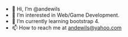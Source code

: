 - 👋 Hi, I’m @andewils
- 👀 I’m interested in Web/Game Development.
- 🌱 I’m currently learning bootstrap 4.
- 📫 How to reach me at andewils@yahoo.com

<!---
andewils/andewils is a ✨ special ✨ repository because its `README.md` (this file) appears on your GitHub profile.
You can click the Preview link to take a look at your changes.
--->
